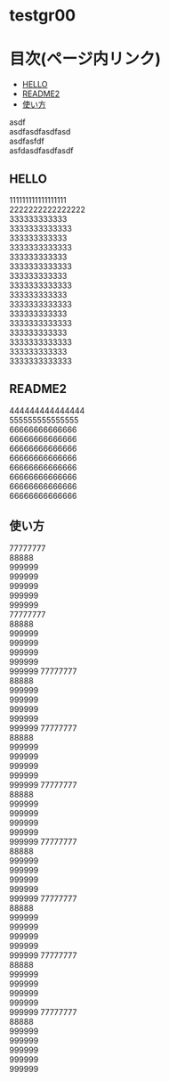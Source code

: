 # testgr00

# 目次(ページ内リンク)
* [HELLO](#hello)
* [README2](#readme2)
* [使い方](#使い方)
 
asdf  
asdfasdfasdfasd  
asdfasfdf  
asfdasdfasdfasdf  

## HELLO 
111111111111111111  
2222222222222222  
333333333333  
3333333333333  
333333333333  
3333333333333  
333333333333  
3333333333333  
333333333333  
3333333333333  
333333333333  
3333333333333  
333333333333  
3333333333333  
333333333333  
3333333333333  
333333333333  
3333333333333  


## README2
444444444444444  
555555555555555  
66666666666666  
66666666666666  
66666666666666  
66666666666666  
66666666666666  
66666666666666  
66666666666666  
66666666666666  


## 使い方
77777777  
88888  
999999  
999999  
999999  
999999  
999999  
77777777  
88888  
999999  
999999  
999999  
999999  
999999 77777777  
88888  
999999  
999999  
999999  
999999  
999999 77777777  
88888  
999999  
999999  
999999  
999999  
999999 77777777  
88888  
999999  
999999  
999999  
999999  
999999 77777777  
88888  
999999  
999999  
999999  
999999  
999999 77777777  
88888  
999999  
999999  
999999  
999999  
999999 77777777  
88888  
999999  
999999  
999999  
999999  
999999 77777777  
88888  
999999  
999999  
999999  
999999  
999999 

